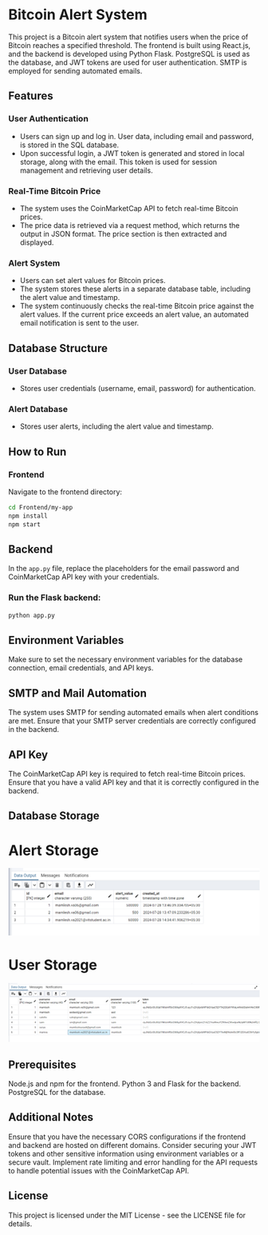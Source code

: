 # Bitcoin Alert System

This project is a Bitcoin alert system that notifies users when the price of Bitcoin reaches a specified threshold. The frontend is built using React.js, and the backend is developed using Python Flask. PostgreSQL is used as the database, and JWT tokens are used for user authentication. SMTP is employed for sending automated emails.

## Features

### User Authentication
- Users can sign up and log in. User data, including email and password, is stored in the SQL database.
- Upon successful login, a JWT token is generated and stored in local storage, along with the email. This token is used for session management and retrieving user details.

### Real-Time Bitcoin Price
- The system uses the CoinMarketCap API to fetch real-time Bitcoin prices.
- The price data is retrieved via a request method, which returns the output in JSON format. The price section is then extracted and displayed.

### Alert System
- Users can set alert values for Bitcoin prices.
- The system stores these alerts in a separate database table, including the alert value and timestamp.
- The system continuously checks the real-time Bitcoin price against the alert values. If the current price exceeds an alert value, an automated email notification is sent to the user.

## Database Structure

### User Database
- Stores user credentials (username, email, password) for authentication.

### Alert Database
- Stores user alerts, including the alert value and timestamp.

## How to Run

### Frontend
Navigate to the frontend directory:
```bash
cd Frontend/my-app
npm install
npm start
```
## Backend

In the `app.py` file, replace the placeholders for the email password and CoinMarketCap API key with your credentials.

### Run the Flask backend:

```bash
python app.py
```

## Environment Variables
Make sure to set the necessary environment variables for the database connection, email credentials, and API keys.

## SMTP and Mail Automation
The system uses SMTP for sending automated emails when alert conditions are met. Ensure that your SMTP server credentials are correctly configured in the backend.

## API Key
The CoinMarketCap API key is required to fetch real-time Bitcoin prices. Ensure that you have a valid API key and that it is correctly configured in the backend.

## Database Storage 

# Alert Storage
![Bitcoin Alert System](https://github.com/Mamlesh18/tanX.fi-Backend-Internship-/blob/main/images/alert_db.png)
# User Storage
![Bitcoin Alert System](https://github.com/Mamlesh18/tanX.fi-Backend-Internship-/blob/main/images/user_db.png)

## Prerequisites
Node.js and npm for the frontend.
Python 3 and Flask for the backend.
PostgreSQL for the database.

## Additional Notes
Ensure that you have the necessary CORS configurations if the frontend and backend are hosted on different domains.
Consider securing your JWT tokens and other sensitive information using environment variables or a secure vault.
Implement rate limiting and error handling for the API requests to handle potential issues with the CoinMarketCap API.

## License
This project is licensed under the MIT License - see the LICENSE file for details.
